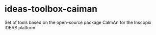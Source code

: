 # ideas-toolbox-caiman
Set of tools based on the open-source package CaImAn for the Inscopix IDEAS platform
